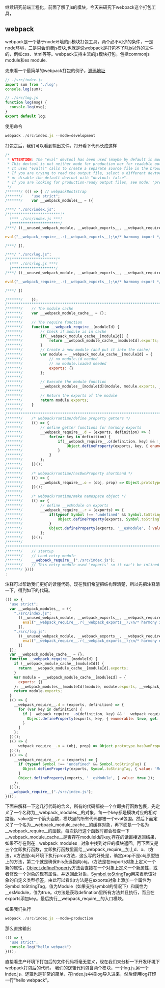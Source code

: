 继续研究前端工程化，前面了解了js的模块。今天来研究下webpack这个打包工具，

## webpack
webpack是一个基于node环境的js模块打包工具，两个必不可少的条件，一是node环境，二是只会消费js模块,也就是说webpack是打包不了除js以外的文件的，例如css、html等等。webpack支持主流的js模块打包。包括commonjs module和es module.

先来看一个最简单的webpack打包的例子，[源码地址](https://github.com/XingGuoZM/blog/tree/master/%E5%89%8D%E7%AB%AF%E5%B7%A5%E7%A8%8B%E5%8C%96/webpack-demo-cli)

```js
// ./src/index.js
import sum from './log';
console.log(sum);

// ./src/log.js
function log(msg) {
  console.log(msg);
}
export default log;
```

使用命令
```js
webpack ./src/index.js --mode=development
```

打包之后，我们可以看到输出文件，打开看下代码长成这样

```js
/*
 * ATTENTION: The "eval" devtool has been used (maybe by default in mode: "development").
 * This devtool is not neither made for production nor for readable output files.
 * It uses "eval()" calls to create a separate source file in the browser devtools.
 * If you are trying to read the output file, select a different devtool (https://webpack.js.org/configuration/devtool/)
 * or disable the default devtool with "devtool: false".
 * If you are looking for production-ready output files, see mode: "production" (https://webpack.js.org/configuration/mode/).
 */
/******/ (() => { // webpackBootstrap
/******/ 	"use strict";
/******/ 	var __webpack_modules__ = ({

/***/ "./src/index.js":
/*!**********************!*
  !*** ./src/index.js ***!
  \**********************/
/***/ ((__unused_webpack_module, __webpack_exports__, __webpack_require__) => {

eval("__webpack_require__.r(__webpack_exports__);\n/* harmony import */ var _log__WEBPACK_IMPORTED_MODULE_0__ = __webpack_require__(/*! ./log */ \"./src/log.js\");\n\n\n(0,_log__WEBPACK_IMPORTED_MODULE_0__.default)('hello webpack');\n\n//# sourceURL=webpack:///./src/index.js?");

/***/ }),

/***/ "./src/log.js":
/*!********************!*
  !*** ./src/log.js ***!
  \********************/
/***/ ((__unused_webpack_module, __webpack_exports__, __webpack_require__) => {

eval("__webpack_require__.r(__webpack_exports__);\n/* harmony export */ __webpack_require__.d(__webpack_exports__, {\n/* harmony export */   \"default\": () => __WEBPACK_DEFAULT_EXPORT__\n/* harmony export */ });\nfunction log(msg) {\n  console.log(msg);\n}\n/* harmony default export */ const __WEBPACK_DEFAULT_EXPORT__ = (log);\n\n//# sourceURL=webpack:///./src/log.js?");

/***/ })

/******/ 	});
/************************************************************************/
/******/ 	// The module cache
/******/ 	var __webpack_module_cache__ = {};
/******/ 	
/******/ 	// The require function
/******/ 	function __webpack_require__(moduleId) {
/******/ 		// Check if module is in cache
/******/ 		if(__webpack_module_cache__[moduleId]) {
/******/ 			return __webpack_module_cache__[moduleId].exports;
/******/ 		}
/******/ 		// Create a new module (and put it into the cache)
/******/ 		var module = __webpack_module_cache__[moduleId] = {
/******/ 			// no module.id needed
/******/ 			// no module.loaded needed
/******/ 			exports: {}
/******/ 		};
/******/ 	
/******/ 		// Execute the module function
/******/ 		__webpack_modules__[moduleId](module, module.exports, __webpack_require__);
/******/ 	
/******/ 		// Return the exports of the module
/******/ 		return module.exports;
/******/ 	}
/******/ 	
/************************************************************************/
/******/ 	/* webpack/runtime/define property getters */
/******/ 	(() => {
/******/ 		// define getter functions for harmony exports
/******/ 		__webpack_require__.d = (exports, definition) => {
/******/ 			for(var key in definition) {
/******/ 				if(__webpack_require__.o(definition, key) && !__webpack_require__.o(exports, key)) {
/******/ 					Object.defineProperty(exports, key, { enumerable: true, get: definition[key] });
/******/ 				}
/******/ 			}
/******/ 		};
/******/ 	})();
/******/ 	
/******/ 	/* webpack/runtime/hasOwnProperty shorthand */
/******/ 	(() => {
/******/ 		__webpack_require__.o = (obj, prop) => Object.prototype.hasOwnProperty.call(obj, prop)
/******/ 	})();
/******/ 	
/******/ 	/* webpack/runtime/make namespace object */
/******/ 	(() => {
/******/ 		// define __esModule on exports
/******/ 		__webpack_require__.r = (exports) => {
/******/ 			if(typeof Symbol !== 'undefined' && Symbol.toStringTag) {
/******/ 				Object.defineProperty(exports, Symbol.toStringTag, { value: 'Module' });
/******/ 			}
/******/ 			Object.defineProperty(exports, '__esModule', { value: true });
/******/ 		};
/******/ 	})();
/******/ 	
/************************************************************************/
/******/ 	// startup
/******/ 	// Load entry module
/******/ 	__webpack_require__("./src/index.js");
/******/ 	// This entry module used 'exports' so it can't be inlined
/******/ })()
;
```
注释可以帮助我们更好的读懂代码，现在我们希望把结构理清楚，所以先把注释清一下，得到如下的代码。

```js
(() => {
  "use strict";
  var __webpack_modules__ = ({
    "./src/index.js":
      ((__unused_webpack_module, __webpack_exports__, __webpack_require__) => {
        eval("__webpack_require__.r(__webpack_exports__);\n/* harmony import */ var _log__WEBPACK_IMPORTED_MODULE_0__ = __webpack_require__(/*! ./log */ \"./src/log.js\");\n\n\n(0,_log__WEBPACK_IMPORTED_MODULE_0__.default)('hello webpack');\n\n//# sourceURL=webpack:///./src/index.js?");
      }),
    "./src/log.js":
      ((__unused_webpack_module, __webpack_exports__, __webpack_require__) => {
        eval("__webpack_require__.r(__webpack_exports__);\n/* harmony export */ __webpack_require__.d(__webpack_exports__, {\n/* harmony export */   \"default\": () => __WEBPACK_DEFAULT_EXPORT__\n/* harmony export */ });\nfunction log(msg) {\n  console.log(msg);\n}\n/* harmony default export */ const __WEBPACK_DEFAULT_EXPORT__ = (log);\n\n//# sourceURL=webpack:///./src/log.js?");
      })
  });
  var __webpack_module_cache__ = {};
  function __webpack_require__(moduleId) {
    if (__webpack_module_cache__[moduleId]) {
      return __webpack_module_cache__[moduleId].exports;
    }
    var module = __webpack_module_cache__[moduleId] = {
      exports: {}
    }; __webpack_modules__[moduleId](module, module.exports, __webpack_require__);
    return module.exports;
  }
  (() => {
    __webpack_require__.d = (exports, definition) => {
      for (var key in definition) {
        if (__webpack_require__.o(definition, key) && !__webpack_require__.o(exports, key)) {
          Object.defineProperty(exports, key, { enumerable: true, get: definition[key] });
        }
      }
    };
  })();
  (() => {
    __webpack_require__.o = (obj, prop) => Object.prototype.hasOwnProperty.call(obj, prop)
  })();
  (() => {
    __webpack_require__.r = (exports) => {
      if (typeof Symbol !== 'undefined' && Symbol.toStringTag) {
        Object.defineProperty(exports, Symbol.toStringTag, { value: 'Module' });
      }
      Object.defineProperty(exports, '__esModule', { value: true });
    };
  })();
  __webpack_require__("./src/index.js");
})();
```
下面来解释一下这几行代码的含义，所有的代码都被一个立即执行函数包裹，先定义了一个名称为__webpack_modules__的对象，每一个key都是模块对应的相对路径，value是一个箭头函数，模块里的所有代码都被一个eval包围。然后下面定义了一个名为__webpack_module_cache__的缓存对象，再下面是一个名为__webpack_require__的函数，每次执行这个函数时都会检查一下__webpack_module_cache__是否存在moduleId的key,存在的话直接返回结果，如果不存在则在__webpack_modules__对象中找到对应的模块返回。再下面又是三个立即执行函数，立即执行函数里面给__webpack_require__加上d、o、r方法，o方法是obj环境下执行prop方法，这么写的好处是，确定prop不是obj原型链上的方法，第二个就是确保this永远指向obj。r方法是在exports对象上定义一个新的属性，[Object.defineProperty](https://developer.mozilla.org/zh-CN/docs/Web/JavaScript/Reference/Global_Objects/Object/defineProperty)方法会直接在一个对象上定义一个新属性，或者修改一个对象的现有属性，并返回此对象，[Symbol.toStringTag](https://developer.mozilla.org/zh-CN/docs/Web/JavaScript/Reference/Global_Objects/Symbol/toStringTag)用来表示该对象的自定义类型标签，由此可以看出r方法是在exports对象上添加一个属性为Symbol.toStringTag，值为Module（如果支持symbol的情况下）和属性为__esModule，值为true。d方法是获取defination里所有方法并且执行，而且在exports添加key。最后执行__webpack_require__的入口模块。

如果我们执行
```js
webpack ./src/index.js --mode=production 
```
那么直接输出
```js
(() => {
  "use strict";
  console.log("hello webpack")
})();
```
直接看生产环境下打包后的文件代码将毫无意义，现在我们来分析一下开发环境下webpack打包后的代码。
我们的逻辑代码包含两个模块，一个log.js,另一个index.js。逻辑也是非常的简单，在index.js中把log导入进来，然后使用log打印一行“hello webpack”。

